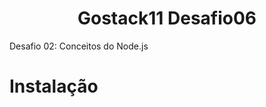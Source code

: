 
<div align="center">
  <img src=""/>
</div>
 <h1 align="center">Gostack11 Desafio06</h1>

Desafio 02: Conceitos do Node.js

# Instalação
